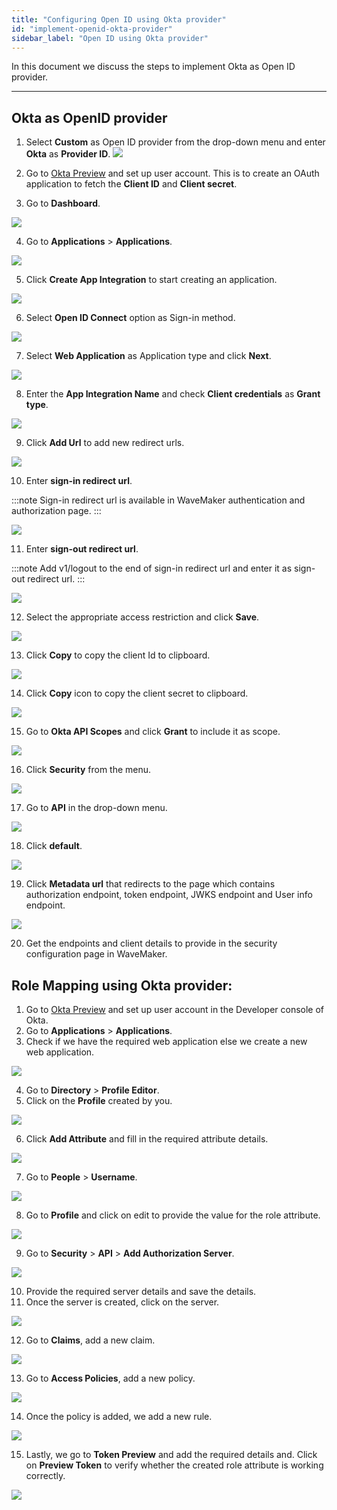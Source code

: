 ```yaml
---
title: "Configuring Open ID using Okta provider"
id: "implement-openid-okta-provider"
sidebar_label: "Open ID using Okta provider"
---
```

In this document we discuss the steps to implement Okta as Open ID provider.

---

## Okta as OpenID provider
1. Select **Custom** as Open ID provider from the drop-down menu and enter **Okta** as **Provider ID**.
[![](/learn/assets/wm_openid_ok1.png)](/learn/assets/wm_openid_ok1.png)

2. Go to [Okta Preview](https://developer.okta.com/login/) and set up user account. This is to create an OAuth application to fetch the **Client ID** and **Client secret**.

3. Go to **Dashboard**.

[![](/learn/assets/wm_openid_ok2.png)](/learn/assets/wm_openid_ok2.png)

4. Go to **Applications** > **Applications**.

[![](/learn/assets/wm_openid_ok3.png)](/learn/assets/wm_openid_ok3.png)

5. Click **Create App Integration** to start creating an application.

[![](/learn/assets/wm_openid_ok4.png)](/learn/assets/wm_openid_ok4.png)

6. Select **Open ID Connect** option as Sign-in method.

[![](/learn/assets/wm_openid_ok6.png)](/learn/assets/wm_openid_ok6.png)

7. Select **Web Application** as Application type and click **Next**.

[![](/learn/assets/wm_openid_ok7.png)](/learn/assets/wm_openid_ok7.png)

8. Enter the **App Integration Name** and check **Client credentials** as **Grant type**.

[![](/learn/assets/wm_openid_ok8.png)](/learn/assets/wm_openid_ok8.png)

9. Click **Add Url** to add new redirect urls.

[![](/learn/assets/wm_openid_ok9.png)](/learn/assets/wm_openid_ok9.png)

10. Enter **sign-in redirect url**.

:::note
Sign-in redirect url is available in WaveMaker authentication and authorization page.
::: 

[![](/learn/assets/wm_openid_ok10.png)](/learn/assets/wm_openid_ok10.png)

11. Enter **sign-out redirect url**.

:::note
Add v1/logout to the end of sign-in redirect url and enter it as sign-out redirect url.
::: 

[![](/learn/assets/wm_openid_ok11.png)](/learn/assets/wm_openid_ok11.png)

12. Select the appropriate access restriction and click **Save**.

[![](/learn/assets/wm_openid_ok12.png)](/learn/assets/wm_openid_ok12.png)

13. Click **Copy** to copy the client Id to clipboard.

[![](/learn/assets/wm_openid_ok13.png)](/learn/assets/wm_openid_ok13.png)

14. Click **Copy** icon to copy the client secret to clipboard.

[![](/learn/assets/wm_openid_ok14.png)](/learn/assets/wm_openid_ok14.png)

15. Go to **Okta API Scopes** and click **Grant** to include it as scope.

[![](/learn/assets/wm_openid_ok15.png)](/learn/assets/wm_openid_ok15.png)

16. Click **Security** from the menu.

[![](/learn/assets/wm_openid_ok16.png)](/learn/assets/wm_openid_ok16.png)

17. Go to **API** in the drop-down menu.

[![](/learn/assets/wm_openid_ok17.png)](/learn/assets/wm_openid_ok17.png)

18. Click **default**.

[![](/learn/assets/wm_openid_ok18.png)](/learn/assets/wm_openid_ok18.png)

19. Click **Metadata url** that redirects to the page which contains authorization endpoint, token endpoint, JWKS endpoint and User info endpoint.

[![](/learn/assets/wm_openid_ok19.png)](/learn/assets/wm_openid_ok19.png)

20. Get the endpoints and client details to provide in the security configuration page in WaveMaker.


## Role Mapping using Okta provider:

1. Go to [Okta Preview](https://developer.okta.com/login/) and set up user account in the Developer console of Okta.
2. Go to **Applications** > **Applications**.
3. Check if we have the required web application else we create a new web application.

[![](/learn/assets/wm_okta_role1.png)](/learn/assets/wm_okta_role1.png)

4. Go to **Directory** > **Profile Editor**.
5. Click on the **Profile** created by you.

[![](/learn/assets/wm_okta_role2.png)](/learn/assets/wm_okta_role2.png)

6. Click **Add Attribute** and fill in the required attribute details.

[![](/learn/assets/wm_okta_role3.png)](/learn/assets/wm_okta_role3.png)

7. Go to **People** > **Username**.

[![](/learn/assets/wm_okta_role4.png)](/learn/assets/wm_okta_role4.png)

8. Go to **Profile** and click on edit to provide the value for the role attribute.

[![](/learn/assets/wm_okta_role5.png)](/learn/assets/wm_okta_role5.png)

9. Go to **Security** > **API** > **Add Authorization Server**.

[![](/learn/assets/wm_okta_role6.png)](/learn/assets/wm_okta_role6.png)

10. Provide the required server details and save the details.
11. Once the server is created, click on the server.

[![](/learn/assets/wm_okta_role7.png)](/learn/assets/wm_okta_role7.png)

12. Go to **Claims**, add a new claim.

[![](/learn/assets/wm_okta_role8.png)](/learn/assets/wm_okta_role8.png)

13. Go to **Access Policies**, add a new policy.

[![](/learn/assets/wm_okta_role9.png)](/learn/assets/wm_okta_role9.png)

14. Once the policy is added, we add a new rule.

[![](/learn/assets/wm_okta_role10.png)](/learn/assets/wm_okta_role10.png)

15. Lastly, we go to **Token Preview** and add the required details and. Click on **Preview Token** to verify whether the created role attribute is working correctly.

[![](/learn/assets/wm_okta_role11.png)](/learn/assets/wm_okta_role11.png)

